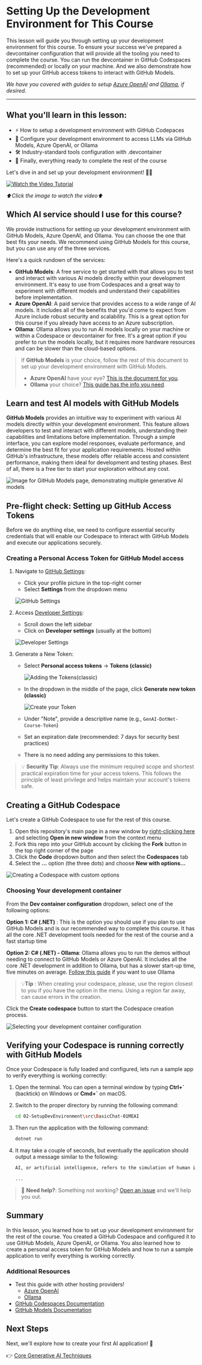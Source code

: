 # Setting Up the Development Environment for This Course

This lesson will guide you through setting up your development environment for this course. To ensure your success we've prepared a devcontainer configuration that will provide all the tooling you need to complete the course. You can run the devcontainer in GitHub Codespaces (recommended) or locally on your machine. And we also demonstrate how to set up your GitHub access tokens to interact with GitHub Models.

*We have you covered with guides to setup [Azure OpenAI](getting-started-azure-openai.md) and [Ollama](getting-started-ollama.md), if desired.*

---

## What you'll learn in this lesson:

- ⚡ How to setup a development environment with GitHub Codepaces
- 🤖 Configure your development environment to access LLMs via GitHub Models, Azure OpenAI, or Ollama
- 🛠️ Industry-standard tools configuration with .devcontainer
- 🎯 Finally, everything ready to complete the rest of the course

Let's dive in and set up your development environment! 🏃‍♂️

[![Watch the Video Tutorial](https://img.youtube.com/vi/7kYoVRNQXyA/0.jpg)](https://youtu.be/7kYoVRNQXyA?feature=shared)

_⬆️Click the image to watch the video⬆️_

## Which AI service should I use for this course?

We provide instructions for setting up your development environment with GitHub Models, Azure OpenAI, and Ollama. You can choose the one that best fits your needs. We recommend using GitHub Models for this course, but you can use any of the three services.

Here's a quick rundown of the services:

- **GitHub Models**: A free service to get started with that allows you to test and interact with various AI models directly within your development environment. It's easy to use from Codespaces and a great way to experiment with different models and understand their capabilities before implementation.
- **Azure OpenAI**: A paid service that provides access to a wide range of AI models. It includes all of the benefits that you'd come to expect from Azure include robust security and scalability. This is a great option for this course if you already have access to an Azure subscription.
- **Ollama**: Ollama allows you to run AI models locally on your machine or within a Codespace or devcontainer for free. It's a great option if you prefer to run the models locally, but it requires more hardware resources and can be slower than the cloud-based options.

> If **GitHub Models** is your choice, follow the rest of this document to set up your development environment with GitHub Models.
> - **Azure OpenAI** have your eye? [This is the document for you](getting-started-azure-openai.md).
> - **Ollama** your choice? [This guide has the info you need](getting-started-ollama.md).

## Learn and test AI models with GitHub Models

**GitHub Models** provides an intuitive way to experiment with various AI models directly within your development environment. This feature allows developers to test and interact with different models, understanding their capabilities and limitations before implementation. Through a simple interface, you can explore model responses, evaluate performance, and determine the best fit for your application requirements. Hosted within GitHub's infrastructure, these models offer reliable access and consistent performance, making them ideal for development and testing phases. Best of all, there is a free tier to start your exploration without any cost.

![Image for GitHub Models page, demonstrating multiple generative AI models](./images/github-models-webapge.png)

## Pre-flight check: Setting up GitHub Access Tokens

Before we do anything else, we need to configure essential security credentials that will enable our Codespace to interact with GitHub Models and execute our applications securely.

### Creating a Personal Access Token for GitHub Model access

1. Navigate to [GitHub Settings](https://github.com/settings/profile):

    - Click your profile picture in the top-right corner
    - Select **Settings** from the dropdown menu

    ![GitHub Settings](./images/settings-github.png)

1. Access [Developer Settings](https://github.com/settings/apps):

    - Scroll down the left sidebar
    - Click on **Developer settings** (usually at the bottom)

    ![Developer Settings](./images/developer-settings-github.png)

1. Generate a New Token:

    - Select **Personal access tokens** → **Tokens (classic)**

        ![Adding the Tokens(classic)](./images/tokens-classic-github.png)

    - In the dropdown in the middle of the page, click **Generate new token (classic)**

        ![Create your Token](./images/token-generate-github.png)

    - Under "Note", provide a descriptive name (e.g., `GenAI-DotNet-Course-Token`)
    - Set an expiration date (recommended: 7 days for security best practices)
    - There is no need adding any permissions to this token.

> 💡 **Security Tip**: Always use the minimum required scope and shortest practical expiration time for your access tokens. This follows the principle of least privilege and helps maintain your account's tokens safe.

## Creating a GitHub Codespace

Let's create a GitHub Codespace to use for the rest of this course.

1. Open this repository's main page in a new window by [right-clicking here](https://github.com/microsoft/Generative-AI-for-beginners-dotnet) and selecting **Open in new window** from the context menu
1. Fork this repo into your GitHub account by clicking the **Fork** button in the top right corner of the page
1. Click the **Code** dropdown button and then select the **Codespaces** tab
1. Select the **...** option (the three dots) and choose **New with options...**

![Creating a Codespace with custom options](./images/creating-codespace.png)

### Choosing Your development container

From the **Dev container configuration** dropdown, select one of the following options:

**Option 1: C# (.NET)** : This is the option you should use if you plan to use GitHub Models and is our recommended way to complete this course. It has all the core .NET development tools needed for the rest of the course and a fast startup time

**Option 2: C# (.NET) - Ollama**: Ollama allows you to run the demos without needing to connect to GitHub Models or Azure OpenAI. It includes all the core .NET development in addition to Ollama, but has a slower start-up time, five minutes on average. [Follow this guide](getting-started-ollama.md) if you want to use Ollama

> 💡**Tip** : When creating your codespace, please, use the region closest to you if you have the option in the menu. Using a region far away, can cause errors in the creation.

Click the **Create codespace** button to start the Codespace creation process.

![Selecting your development container configuration](./images/select-container-codespace.png)

## Verifying your Codespace is running correctly with GitHub Models

Once your Codespace is fully loaded and configured, lets run a sample app to verify everything is working correctly:

1. Open the terminal. You can open a terminal window by typing **Ctrl+\`** (backtick) on Windows or **Cmd+`** on macOS.

1. Switch to the proper directory by running the following command:

    ```bash
    cd 02-SetupDevEnvironment\src\BasicChat-01MEAI
    ```

1. Then run the application with the following command:

    ```bash
    dotnet run
    ```

1. It may take a couple of seconds, but eventually the application should output a message similar to the following:

    ```bash
    AI, or artificial intelligence, refers to the simulation of human intelligence in machines that are programmed to think and learn like humans. It is a broad field of computer science that focuses on creating systems and algorithms capable of performing tasks that typically require human intelligence. These tasks include problem-solving,

    ...
    ```

> 🙋 **Need help?**: Something not working? [Open an issue](https://github.com/microsoft/Generative-AI-for-beginners-dotnet/issues/new?template=Blank+issue) and we'll help you out.

## Summary

In this lesson, you learned how to set up your development environment for the rest of the course. You created a GitHub Codespace and configured it to use GitHub Models, Azure OpenAI, or Ollama. You also learned how to create a personal access token for GitHub Models and how to run a sample application to verify everything is working correctly.

### Additional Resources

- Test this guide with other hosting providers!
    - [Azure OpenAI](getting-started-azure-openai.md)
    - [Ollama](getting-started-ollama.md)
- [GitHub Codespaces Documentation](https://docs.github.com/en/codespaces)
- [GitHub Models Documentation](https://docs.github.com/en/github-models/prototyping-with-ai-models)

## Next Steps

Next, we'll explore how to create your first AI application! 🚀

👉 [Core Generative AI Techniques](../03-CoreGenerativeAITechniques/readme.md)
